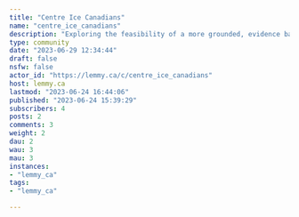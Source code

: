 ```yaml
---
title: "Centre Ice Canadians" 
name: "centre_ice_canadians"
description: "Exploring the feasibility of a more grounded, evidence based political party."
type: community
date: "2023-06-29 12:34:44"
draft: false
nsfw: false
actor_id: "https://lemmy.ca/c/centre_ice_canadians"
host: lemmy.ca
lastmod: "2023-06-24 16:44:06"
published: "2023-06-24 15:39:29"
subscribers: 4
posts: 2
comments: 3
weight: 2
dau: 2
wau: 3
mau: 3
instances:
- "lemmy_ca"
tags: 
- "lemmy_ca"

---
```

